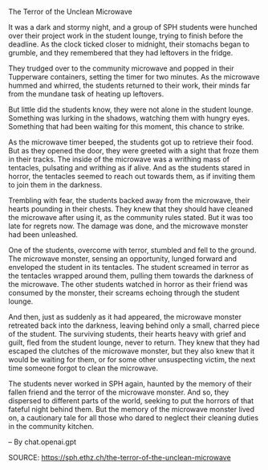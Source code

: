 The Terror of the Unclean Microwave

It was a dark and stormy night, and a group of SPH students were hunched over their project work in the student lounge, trying to finish before the deadline. As the clock ticked closer to midnight, their stomachs began to grumble, and they remembered that they had leftovers in the fridge.

They trudged over to the community microwave and popped in their Tupperware containers, setting the timer for two minutes. As the microwave hummed and whirred, the students returned to their work, their minds far from the mundane task of heating up leftovers.

But little did the students know, they were not alone in the student lounge. Something was lurking in the shadows, watching them with hungry eyes. Something that had been waiting for this moment, this chance to strike.

As the microwave timer beeped, the students got up to retrieve their food. But as they opened the door, they were greeted with a sight that froze them in their tracks. The inside of the microwave was a writhing mass of tentacles, pulsating and writhing as if alive. And as the students stared in horror, the tentacles seemed to reach out towards them, as if inviting them to join them in the darkness.

Trembling with fear, the students backed away from the microwave, their hearts pounding in their chests. They knew that they should have cleaned the microwave after using it, as the community rules stated. But it was too late for regrets now. The damage was done, and the microwave monster had been unleashed.

One of the students, overcome with terror, stumbled and fell to the ground. The microwave monster, sensing an opportunity, lunged forward and enveloped the student in its tentacles. The student screamed in terror as the tentacles wrapped around them, pulling them towards the darkness of the microwave. The other students watched in horror as their friend was consumed by the monster, their screams echoing through the student lounge.

And then, just as suddenly as it had appeared, the microwave monster retreated back into the darkness, leaving behind only a small, charred piece of the student. The surviving students, their hearts heavy with grief and guilt, fled from the student lounge, never to return. They knew that they had escaped the clutches of the microwave monster, but they also knew that it would be waiting for them, or for some other unsuspecting victim, the next time someone forgot to clean the microwave.

The students never worked in SPH again, haunted by the memory of their fallen friend and the terror of the microwave monster. And so, they dispersed to different parts of the world, seeking to put the horrors of that fateful night behind them. But the memory of the microwave monster lived on, a cautionary tale for all those who dared to neglect their cleaning duties in the community kitchen.

– By chat.openai.gpt



SOURCE: https://sph.ethz.ch/the-terror-of-the-unclean-microwave